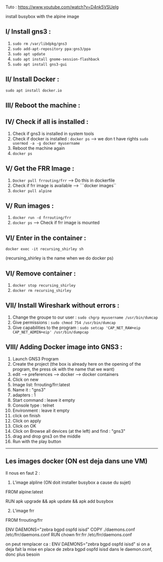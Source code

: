 Tuto : https://www.youtube.com/watch?v=D4nk5VSUelg

install busybox with the alpine image

## I/ Install gns3 :

1) ```sudo rm /var/libdpkg/gns3```
2) ```sudo add-apt-repository ppa:gns3/ppa```
3) ```sudo apt update```
4) ```sudo apt install gnome-session-flashback```
5) ```sudo apt install gns3-gui```

## II/ Install Docker :

```sudo apt install docker.io```

## III/ Reboot the machine :

## IV/ Check if all is installed :

1) Check if gns3 is installed in system tools
2) Check if docker is installed :
```docker ps``` --> we don t have rights
```sudo usermod -a -g docker myusername```
3) Reboot the machine again
4) ```docker ps```

## V/ Get the FRR Image :

1) ```Docker pull frrouting/frr``` --> Do this in dockerfile
2) Check if frr image is available --> ```docker images``
3) ```docker pull alpine```

## V/ Run images :
1) ```docker run -d frrouting/frr```
2) ```docker ps``` --> Check if frr image is mounted

## VI/ Enter in the container :
```docker exec -it recursing_shirley sh```

(recursing_shirley is the name when we do docker ps)

##  VI/ Remove container :
1) ```docker stop recursing_shirley```
2) ```docker rm recursing_shirley```

## VII/ Install Wireshark without errors :
1) Change the groupe to our user :
```sudo chgrp myusername /usr/bin/dumcap```
2) Give permissions :
```sudo chmod 754 /usr/bin/dumcap```
3) Give capabilities to the program :
```sudo setcap 'CAP_NET_RAW+eip CAP_NET_ADMIN+eip' /usr/bin/dumpcap```

## VIII/ Adding Docker image into GNS3 :
1) Launch GNS3 Program
2) Create the project (the box is already here on the opening of the program, the press ok with the name that we want)
3) edit --> preferences --> docker --> docker containers
4) Click on new
5) Image list: frrouting/frr:latest
6) Name it : "gns3"
7) adapters : 1
8) Start command : leave it empty
9) Console type : telnet
10) Environment : leave it empty
11) click on finish
12) Click on apply
13) Click on OK
14) Click on Browse all devices (at the left) and find : "gns3"
15) drag and drop gns3 on the middle
16) Run with the play button


----------------

## Les images docker (ON est deja dans une VM) 

Il nous en faut 2 :

1) L'image alpline (ON doit installer busybox a cause du sujet)

FROM alpine:latest

RUN apk upgrade && apk update && apk add busybox

2) L'image frr

FROM frrouting/frr

ENV DAEMONS="zebra bgpd ospfd isisd"
COPY ./daemons.conf /etc/frr/daemons.conf
RUN chown frr:frr /etc/frr/daemons.conf



on peut remplacer ca : ENV DAEMONS="zebra bgpd ospfd isisd"
si on a deja fait la mise en place de zebra bgpd ospfd isisd dans le daemon.conf, donc plus besoin